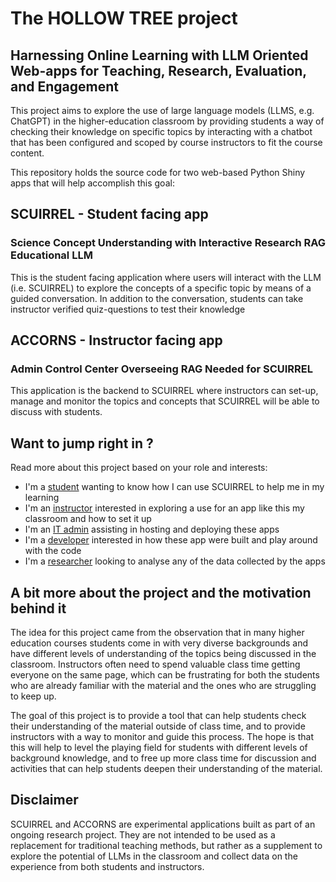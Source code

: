 # The HOLLOW TREE project

## **H**arnessing **O**nline **L**earning with **L**LM **O**riented **W**eb-apps for **T**eaching, **R**esearch, **E**valuation, and **E**ngagement

This project aims to explore the use of large language models (LLMS, e.g. ChatGPT) in
the higher-education classroom by providing students a way of checking their knowledge
on specific topics by interacting with a chatbot that has been configured and scoped by
course instructors to fit the course content.

This repository holds the source code for two web-based Python Shiny apps that will help
accomplish this goal:

## SCUIRREL - Student facing app

### Science Concept Understanding with Interactive Research RAG Educational LLM

This is the student facing application where users will interact with the LLM (i.e.
SCUIRREL) to explore the concepts of a specific topic by means of a guided conversation.
In addition to the conversation, students can take instructor verified quiz-questions to
test their knowledge

## ACCORNS - Instructor facing app

### Admin Control Center Overseeing RAG Needed for SCUIRREL

This application is the backend to SCUIRREL where instructors can set-up, manage and
monitor the topics and concepts that SCUIRREL will be able to discuss with students.

## Want to jump right in ?

Read more about this project based on your role and interests:

- I'm a [student](docs/student.md) wanting to know how I can use SCUIRREL to help me in
  my learning
- I'm an [instructor](docs/instructor.md) interested in exploring a use for an app like
  this my classroom and how to set it up
- I'm an [IT admin](docs/ITadmin.md) assisting in hosting and deploying these apps
- I'm a [developer](docs/developer.md) interested in how these app were built and play
  around with the code
- I'm a [researcher](docs/researcher.md) looking to analyse any of the data collected by
  the apps

## A bit more about the project and the motivation behind it

The idea for this project came from the observation that in many higher education
courses students come in with very diverse backgrounds and have different levels of
understanding of the topics being discussed in the classroom. Instructors often need to
spend valuable class time getting everyone on the same page, which can be frustrating
for both the students who are already familiar with the material and the ones who are
struggling to keep up.

The goal of this project is to provide a tool that can help students check their
understanding of the material outside of class time, and to provide instructors with a
way to monitor and guide this process. The hope is that this will help to level the
playing field for students with different levels of background knowledge, and to free up
more class time for discussion and activities that can help students deepen their
understanding of the material.

## Disclaimer

SCUIRREL and ACCORNS are experimental applications built as part of an ongoing research
project. They are not intended to be used as a replacement for traditional teaching
methods, but rather as a supplement to explore the potential of LLMs in the classroom
and collect data on the experience from both students and instructors.
